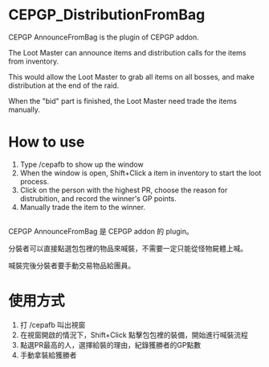 # CEPGP_DistributionFromBag

CEPGP AnnounceFromBag is the plugin of CEPGP addon.

The Loot Master can announce items and distribution calls for the items from inventory.

This would allow the Loot Master to grab all items on all bosses, and make distribution at the end of the raid.

When the "bid" part is finished, the Loot Master need trade the items manually.

# How to use

1. Type /cepafb to show up the window
2. When the window is open, Shift+Click a item in inventory to start the loot process.
3. Click on the person with the highest PR, choose the reason for distrubition, and record the winner's GP points.
4. Manually trade the item to the winner.

##

CEPGP AnnounceFromBag 是 CEPGP addon 的 plugin。

分裝者可以直接點選包包裡的物品來喊裝，不需要一定只能從怪物屍體上喊。

喊裝完後分裝者要手動交易物品給團員。

# 使用方式

1. 打 /cepafb 叫出視窗
2. 在視窗開啟的情況下，Shift+Click 點擊包包裡的裝備，開始進行喊裝流程
3. 點選PR最高的人，選擇給裝的理由，紀錄獲勝者的GP點數
4. 手動拿裝給獲勝者
